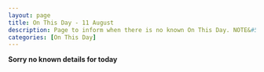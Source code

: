 ```yaml
---
layout: page
title: On This Day - 11 August
description: Page to inform when there is no known On This Day. NOTE&#58; There may still be comments.
categories: [On This Day]
---
```


**Sorry no known details for today**

